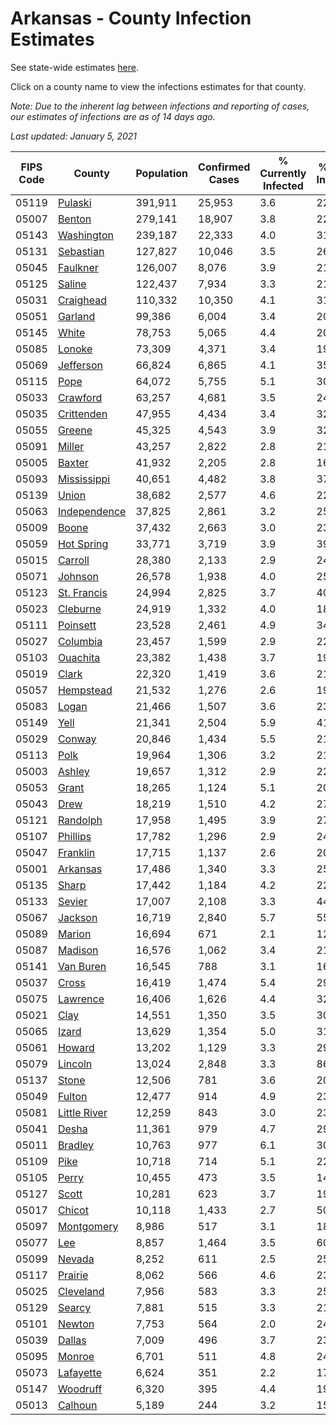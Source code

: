 # Arkansas - County Infection Estimates

See state-wide estimates [here](/infections/us-ar).

Click on a county name to view the infections estimates for that county.

*Note: Due to the inherent lag between infections and reporting of cases, our estimates of infections are as of 14 days ago.*

*Last updated: January 5, 2021*

|   FIPS Code |                       County |   Population |   Confirmed Cases |   % Currently Infected |   % Total Infected |
|-------------|------------------------------|--------------|-------------------|------------------------|--------------------|
|       05119 |           [Pulaski](pulaski) |      391,911 |            25,953 |                    3.6 |               22.3 |
|       05007 |             [Benton](benton) |      279,141 |            18,907 |                    3.8 |               22.6 |
|       05143 |     [Washington](washington) |      239,187 |            22,333 |                    4.0 |               31.7 |
|       05131 |       [Sebastian](sebastian) |      127,827 |            10,046 |                    3.5 |               26.0 |
|       05045 |         [Faulkner](faulkner) |      126,007 |             8,076 |                    3.9 |               21.1 |
|       05125 |             [Saline](saline) |      122,437 |             7,934 |                    3.3 |               21.3 |
|       05031 |       [Craighead](craighead) |      110,332 |            10,350 |                    4.1 |               31.0 |
|       05051 |           [Garland](garland) |       99,386 |             6,004 |                    3.4 |               20.3 |
|       05145 |               [White](white) |       78,753 |             5,065 |                    4.4 |               20.5 |
|       05085 |             [Lonoke](lonoke) |       73,309 |             4,371 |                    3.4 |               19.4 |
|       05069 |       [Jefferson](jefferson) |       66,824 |             6,865 |                    4.1 |               35.2 |
|       05115 |                 [Pope](pope) |       64,072 |             5,755 |                    5.1 |               30.0 |
|       05033 |         [Crawford](crawford) |       63,257 |             4,681 |                    3.5 |               24.1 |
|       05035 |     [Crittenden](crittenden) |       47,955 |             4,434 |                    3.4 |               32.4 |
|       05055 |             [Greene](greene) |       45,325 |             4,543 |                    3.9 |               32.9 |
|       05091 |             [Miller](miller) |       43,257 |             2,822 |                    2.8 |               21.9 |
|       05005 |             [Baxter](baxter) |       41,932 |             2,205 |                    2.8 |               16.5 |
|       05093 |   [Mississippi](mississippi) |       40,651 |             4,482 |                    3.8 |               37.2 |
|       05139 |               [Union](union) |       38,682 |             2,577 |                    4.6 |               22.1 |
|       05063 | [Independence](independence) |       37,825 |             2,861 |                    3.2 |               25.1 |
|       05009 |               [Boone](boone) |       37,432 |             2,663 |                    3.0 |               23.1 |
|       05059 |     [Hot Spring](hot-spring) |       33,771 |             3,719 |                    3.9 |               39.1 |
|       05015 |           [Carroll](carroll) |       28,380 |             2,133 |                    2.9 |               24.9 |
|       05071 |           [Johnson](johnson) |       26,578 |             1,938 |                    4.0 |               25.0 |
|       05123 |   [St. Francis](st.-francis) |       24,994 |             2,825 |                    3.7 |               40.3 |
|       05023 |         [Cleburne](cleburne) |       24,919 |             1,332 |                    4.0 |               18.7 |
|       05111 |         [Poinsett](poinsett) |       23,528 |             2,461 |                    4.9 |               34.5 |
|       05027 |         [Columbia](columbia) |       23,457 |             1,599 |                    2.9 |               22.6 |
|       05103 |         [Ouachita](ouachita) |       23,382 |             1,438 |                    3.7 |               19.8 |
|       05019 |               [Clark](clark) |       22,320 |             1,419 |                    3.6 |               21.4 |
|       05057 |       [Hempstead](hempstead) |       21,532 |             1,276 |                    2.6 |               19.6 |
|       05083 |               [Logan](logan) |       21,466 |             1,507 |                    3.6 |               23.0 |
|       05149 |                 [Yell](yell) |       21,341 |             2,504 |                    5.9 |               41.0 |
|       05029 |             [Conway](conway) |       20,846 |             1,434 |                    5.5 |               21.9 |
|       05113 |                 [Polk](polk) |       19,964 |             1,306 |                    3.2 |               21.5 |
|       05003 |             [Ashley](ashley) |       19,657 |             1,312 |                    2.9 |               22.6 |
|       05053 |               [Grant](grant) |       18,265 |             1,124 |                    5.1 |               20.4 |
|       05043 |                 [Drew](drew) |       18,219 |             1,510 |                    4.2 |               27.3 |
|       05121 |         [Randolph](randolph) |       17,958 |             1,495 |                    3.9 |               27.6 |
|       05107 |         [Phillips](phillips) |       17,782 |             1,296 |                    2.9 |               24.6 |
|       05047 |         [Franklin](franklin) |       17,715 |             1,137 |                    2.6 |               20.8 |
|       05001 |         [Arkansas](arkansas) |       17,486 |             1,340 |                    3.3 |               25.4 |
|       05135 |               [Sharp](sharp) |       17,442 |             1,184 |                    4.2 |               22.1 |
|       05133 |             [Sevier](sevier) |       17,007 |             2,108 |                    3.3 |               44.6 |
|       05067 |           [Jackson](jackson) |       16,719 |             2,840 |                    5.7 |               55.5 |
|       05089 |             [Marion](marion) |       16,694 |               671 |                    2.1 |               12.8 |
|       05087 |           [Madison](madison) |       16,576 |             1,062 |                    3.4 |               21.7 |
|       05141 |       [Van Buren](van-buren) |       16,545 |               788 |                    3.1 |               16.0 |
|       05037 |               [Cross](cross) |       16,419 |             1,474 |                    5.4 |               29.4 |
|       05075 |         [Lawrence](lawrence) |       16,406 |             1,626 |                    4.4 |               32.8 |
|       05021 |                 [Clay](clay) |       14,551 |             1,350 |                    3.5 |               30.4 |
|       05065 |               [Izard](izard) |       13,629 |             1,354 |                    5.0 |               31.8 |
|       05061 |             [Howard](howard) |       13,202 |             1,129 |                    3.3 |               29.5 |
|       05079 |           [Lincoln](lincoln) |       13,024 |             2,848 |                    3.3 |               86.3 |
|       05137 |               [Stone](stone) |       12,506 |               781 |                    3.6 |               20.8 |
|       05049 |             [Fulton](fulton) |       12,477 |               914 |                    4.9 |               23.5 |
|       05081 | [Little River](little-river) |       12,259 |               843 |                    3.0 |               23.1 |
|       05041 |               [Desha](desha) |       11,361 |               979 |                    4.7 |               29.2 |
|       05011 |           [Bradley](bradley) |       10,763 |               977 |                    6.1 |               30.8 |
|       05109 |                 [Pike](pike) |       10,718 |               714 |                    5.1 |               22.1 |
|       05105 |               [Perry](perry) |       10,455 |               473 |                    3.5 |               14.5 |
|       05127 |               [Scott](scott) |       10,281 |               623 |                    3.7 |               19.5 |
|       05017 |             [Chicot](chicot) |       10,118 |             1,433 |                    2.7 |               50.8 |
|       05097 |     [Montgomery](montgomery) |        8,986 |               517 |                    3.1 |               18.7 |
|       05077 |                   [Lee](lee) |        8,857 |             1,464 |                    3.5 |               60.9 |
|       05099 |             [Nevada](nevada) |        8,252 |               611 |                    2.5 |               25.0 |
|       05117 |           [Prairie](prairie) |        8,062 |               566 |                    4.6 |               23.2 |
|       05025 |       [Cleveland](cleveland) |        7,956 |               583 |                    3.3 |               25.0 |
|       05129 |             [Searcy](searcy) |        7,881 |               515 |                    3.3 |               21.8 |
|       05101 |             [Newton](newton) |        7,753 |               564 |                    2.0 |               24.4 |
|       05039 |             [Dallas](dallas) |        7,009 |               496 |                    3.7 |               23.5 |
|       05095 |             [Monroe](monroe) |        6,701 |               511 |                    4.8 |               24.5 |
|       05073 |       [Lafayette](lafayette) |        6,624 |               351 |                    2.2 |               17.6 |
|       05147 |         [Woodruff](woodruff) |        6,320 |               395 |                    4.4 |               19.4 |
|       05013 |           [Calhoun](calhoun) |        5,189 |               244 |                    3.2 |               15.2 |
